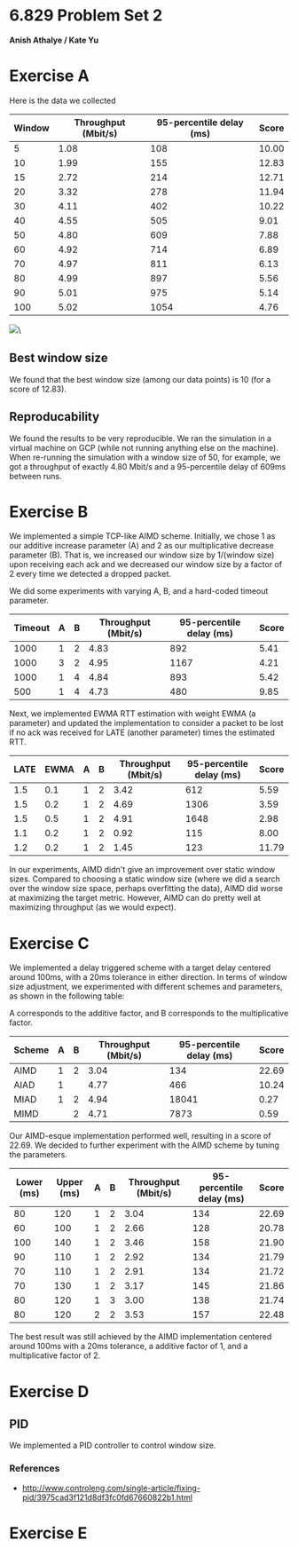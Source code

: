 # 6.829 Problem Set 2
**Anish Athalye / Kate Yu**

# Exercise A

Here is the data we collected

| Window | Throughput (Mbit/s) | 95-percentile delay (ms) | Score |
| ------ | ------------------- | ------------------------ | ----- |
| 5      | 1.08                | 108                      | 10.00 |
| 10     | 1.99                | 155                      | 12.83 |
| 15     | 2.72                | 214                      | 12.71 |
| 20     | 3.32                | 278                      | 11.94 |
| 30     | 4.11                | 402                      | 10.22 |
| 40     | 4.55                | 505                      | 9.01  |
| 50     | 4.80                | 609                      | 7.88  |
| 60     | 4.92                | 714                      | 6.89  |
| 70     | 4.97                | 811                      | 6.13  |
| 80     | 4.99                | 897                      | 5.56  |
| 90     | 5.01                | 975                      | 5.14  |
| 100    | 5.02                | 1054                     | 4.76  |

![](a.png)\


## Best window size

We found that the best window size (among our data points) is 10 (for a score
of 12.83).

## Reproducability

We found the results to be very reproducible. We ran the simulation in a
virtual machine on GCP (while not running anything else on the machine). When
re-running the simulation with a window size of 50, for example, we got a
throughput of exactly 4.80 Mbit/s and a 95-percentile delay of 609ms between
runs.

# Exercise B

We implemented a simple TCP-like AIMD scheme. Initially, we chose 1 as our
additive increase parameter (A) and 2 as our multiplicative decrease parameter
(B). That is, we increased our window size by 1/(window size) upon receiving
each ack and we decreased our window size by a factor of 2 every time we
detected a dropped packet.

We did some experiments with varying A, B, and a hard-coded timeout parameter.

| Timeout | A | B | Throughput (Mbit/s) | 95-percentile delay (ms) | Score |
| ------- | - | - | ------------------- | ------------------------ | ----- |
| 1000    | 1 | 2 | 4.83                | 892                      | 5.41  |
| 1000    | 3 | 2 | 4.95                | 1167                     | 4.21  |
| 1000    | 1 | 4 | 4.84                | 893                      | 5.42  |
| 500     | 1 | 4 | 4.73                | 480                      | 9.85  |

Next, we implemented EWMA RTT estimation with weight EWMA (a parameter) and
updated the implementation to consider a packet to be lost if no ack was
received for LATE (another parameter) times the estimated RTT.

| LATE | EWMA | A | B | Throughput (Mbit/s) | 95-percentile delay (ms) | Score |
| ---- | ---- | - | - | ------------------- | ------------------------ | ----- |
| 1.5  | 0.1  | 1 | 2 | 3.42                | 612                      | 5.59  |
| 1.5  | 0.2  | 1 | 2 | 4.69                | 1306                     | 3.59  |
| 1.5  | 0.5  | 1 | 2 | 4.91                | 1648                     | 2.98  |
| 1.1  | 0.2  | 1 | 2 | 0.92                | 115                      | 8.00  |
| 1.2  | 0.2  | 1 | 2 | 1.45                | 123                      | 11.79 |

In our experiments, AIMD didn't give an improvement over static window sizes.
Compared to choosing a static window size (where we did a search over the
window size space, perhaps overfitting the data), AIMD did worse at maximizing
the target metric. However, AIMD can do pretty well at maximizing throughput
(as we would expect).

# Exercise C

We implemented a delay triggered scheme with a target delay centered around 100ms,
with a 20ms tolerance in either direction. In terms of window size adjustment, we
experimented with different schemes and parameters, as shown in the following table:

A corresponds to the additive factor, and B corresponds to the multiplicative factor.

| Scheme | A | B | Throughput (Mbit/s) | 95-percentile delay (ms) | Score |
| ------ | - | - | ------------------- | ------------------------ | ----- |
| AIMD   | 1 | 2 | 3.04                | 134                      | 22.69 |
| AIAD   | 1 |   | 4.77                | 466                      | 10.24 |
| MIAD   | 1 | 2 | 4.94                | 18041                    | 0.27  |
| MIMD   |   | 2 | 4.71                | 7873                     | 0.59  |

Our AIMD-esque implementation performed well, resulting in a score of 22.69.
We decided to further experiment with the AIMD scheme by tuning the parameters.

| Lower (ms) | Upper (ms) | A | B | Throughput (Mbit/s) | 95-percentile delay (ms) | Score |
| ---------- | ---------- | - | - | ------------------- | ------------------------ | ----- |
| 80         | 120        | 1 | 2 | 3.04                | 134                      | 22.69 |
| 60         | 100        | 1 | 2 | 2.66                | 128                      | 20.78 |
| 100        | 140        | 1 | 2 | 3.46                | 158                      | 21.90 |
| 90         | 110        | 1 | 2 | 2.92                | 134                      | 21.79 |
| 70         | 110        | 1 | 2 | 2.91                | 134                      | 21.72 |
| 70         | 130        | 1 | 2 | 3.17                | 145                      | 21.86 |
| 80         | 120        | 1 | 3 | 3.00                | 138                      | 21.74 |
| 80         | 120        | 2 | 2 | 3.53                | 157                      | 22.48 |

The best result was still achieved by the AIMD implementation centered around 100ms with a
20ms tolerance, a additive factor of 1, and a multiplicative factor of 2.

# Exercise D

## PID

We implemented a PID controller to control window size.

### References

* http://www.controleng.com/single-article/fixing-pid/3975cad3f121d8df3fc0fd67660822b1.html

# Exercise E
